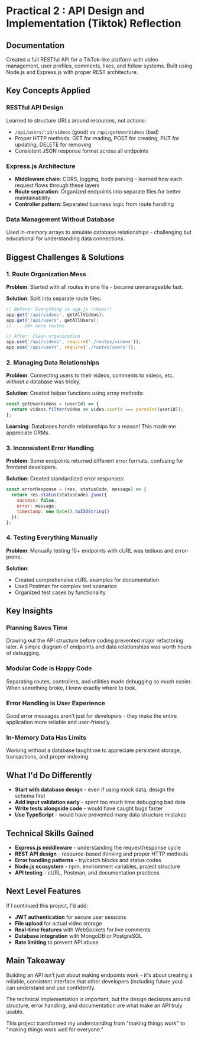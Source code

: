 # Practical 2 : API Design and Implementation (Tiktok) Reflection 

## Documentation

Created a full RESTful API for a TikTok-like platform with video management, user profiles, comments, likes, and follow systems. Built using Node.js and Express.js with proper REST architecture.

## Key Concepts Applied

### **RESTful API Design**
Learned to structure URLs around resources, not actions:
- `/api/users/:id/videos` (good) vs `/api/getUserVideos` (bad)
- Proper HTTP methods: GET for reading, POST for creating, PUT for updating, DELETE for removing
- Consistent JSON response format across all endpoints

### **Express.js Architecture**
- **Middleware chain**: CORS, logging, body parsing - learned how each request flows through these layers
- **Route separation**: Organized endpoints into separate files for better maintainability
- **Controller pattern**: Separated business logic from route handling

### **Data Management Without Database**
Used in-memory arrays to simulate database relationships - challenging but educational for understanding data connections.

## Biggest Challenges & Solutions

### 1. **Route Organization Mess** 
**Problem**: Started with all routes in one file - became unmanageable fast.

**Solution**: Split into separate route files:
```javascript
// Before: Everything in app.js (chaos!)
app.get('/api/videos', getAllVideos);
app.get('/api/users', getAllUsers);
// ... 20+ more routes

// After: Clean organization
app.use('/api/videos', require('./routes/videos'));
app.use('/api/users', require('./routes/users'));
```

### 2. **Managing Data Relationships** 
**Problem**: Connecting users to their videos, comments to videos, etc. without a database was tricky.

**Solution**: Created helper functions using array methods:
```javascript
const getUserVideos = (userId) => {
  return videos.filter(video => video.userId === parseInt(userId));
};
```

**Learning**: Databases handle relationships for a reason! This made me appreciate ORMs.

### 3. **Inconsistent Error Handling** 
**Problem**: Some endpoints returned different error formats, confusing for frontend developers.

**Solution**: Created standardized error responses:
```javascript
const errorResponse = (res, statusCode, message) => {
  return res.status(statusCode).json({
    success: false,
    error: message,
    timestamp: new Date().toISOString()
  });
};
```

### 4. **Testing Everything Manually** 
**Problem**: Manually testing 15+ endpoints with cURL was tedious and error-prone.

**Solution**: 
- Created comprehensive cURL examples for documentation
- Used Postman for complex test scenarios
- Organized test cases by functionality

## Key Insights

### **Planning Saves Time**
Drawing out the API structure before coding prevented major refactoring later. A simple diagram of endpoints and data relationships was worth hours of debugging.

### **Modular Code is Happy Code**
Separating routes, controllers, and utilities made debugging so much easier. When something broke, I knew exactly where to look.

### **Error Handling is User Experience**
Good error messages aren't just for developers - they make the entire application more reliable and user-friendly.

### **In-Memory Data Has Limits**
Working without a database taught me to appreciate persistent storage, transactions, and proper indexing.

## What I'd Do Differently

- **Start with database design** - even if using mock data, design the schema first
- **Add input validation early** - spent too much time debugging bad data
- **Write tests alongside code** - would have caught bugs faster
- **Use TypeScript** - would have prevented many data structure mistakes

## Technical Skills Gained

- **Express.js middleware** - understanding the request/response cycle
- **REST API design** - resource-based thinking and proper HTTP methods
- **Error handling patterns** - try/catch blocks and status codes
- **Node.js ecosystem** - npm, environment variables, project structure
- **API testing** - cURL, Postman, and documentation practices

## Next Level Features

If I continued this project, I'd add:
- **JWT authentication** for secure user sessions
- **File upload** for actual video storage
- **Real-time features** with WebSockets for live comments
- **Database integration** with MongoDB or PostgreSQL
- **Rate limiting** to prevent API abuse

## Main Takeaway

Building an API isn't just about making endpoints work - it's about creating a reliable, consistent interface that other developers (including future you) can understand and use confidently. 

The technical implementation is important, but the design decisions around structure, error handling, and documentation are what make an API truly usable.

This project transformed my understanding from "making things work" to "making things work well for everyone."